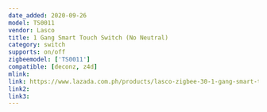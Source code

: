 ```yaml
---
date_added: 2020-09-26
model: TS0011
vendor: Lasco
title: 1 Gang Smart Touch Switch (No Neutral)
category: switch
supports: on/off
zigbeemodel: ['TS0011']
compatible: [deconz, z4d]
mlink: 
link: https://www.lazada.com.ph/products/lasco-zigbee-30-1-gang-smart-touch-light-switch-works-with-amazon-alexa-echo-and-google-home-lasco-zigbee-30-smart-gateway-required-no-neutral-wire-and-capacitors-required-i1112342429-s3847032098.html?mp=1
link2: 
link3: 
---
```

